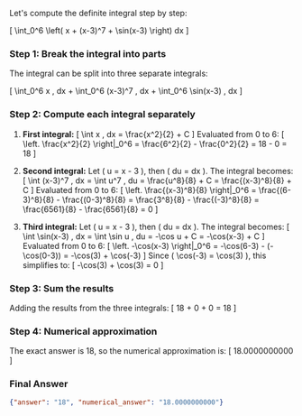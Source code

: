 Let's compute the definite integral step by step:

\[
\int_0^6 \left( x + (x-3)^7 + \sin(x-3) \right) dx
\]

### Step 1: Break the integral into parts
The integral can be split into three separate integrals:

\[
\int_0^6 x \, dx + \int_0^6 (x-3)^7 \, dx + \int_0^6 \sin(x-3) \, dx
\]

### Step 2: Compute each integral separately

1. **First integral:**
\[
\int x \, dx = \frac{x^2}{2} + C
\]
Evaluated from 0 to 6:
\[
\left. \frac{x^2}{2} \right|_0^6 = \frac{6^2}{2} - \frac{0^2}{2} = 18 - 0 = 18
\]

2. **Second integral:**
Let \( u = x - 3 \), then \( du = dx \). The integral becomes:
\[
\int (x-3)^7 \, dx = \int u^7 \, du = \frac{u^8}{8} + C = \frac{(x-3)^8}{8} + C
\]
Evaluated from 0 to 6:
\[
\left. \frac{(x-3)^8}{8} \right|_0^6 = \frac{(6-3)^8}{8} - \frac{(0-3)^8}{8} = \frac{3^8}{8} - \frac{(-3)^8}{8} = \frac{6561}{8} - \frac{6561}{8} = 0
\]

3. **Third integral:**
Let \( u = x - 3 \), then \( du = dx \). The integral becomes:
\[
\int \sin(x-3) \, dx = \int \sin u \, du = -\cos u + C = -\cos(x-3) + C
\]
Evaluated from 0 to 6:
\[
\left. -\cos(x-3) \right|_0^6 = -\cos(6-3) - (-\cos(0-3)) = -\cos(3) + \cos(-3)
\]
Since \( \cos(-3) = \cos(3) \), this simplifies to:
\[
-\cos(3) + \cos(3) = 0
\]

### Step 3: Sum the results
Adding the results from the three integrals:
\[
18 + 0 + 0 = 18
\]

### Step 4: Numerical approximation
The exact answer is 18, so the numerical approximation is:
\[
18.0000000000
\]

### Final Answer
```json
{"answer": "18", "numerical_answer": "18.0000000000"}
```